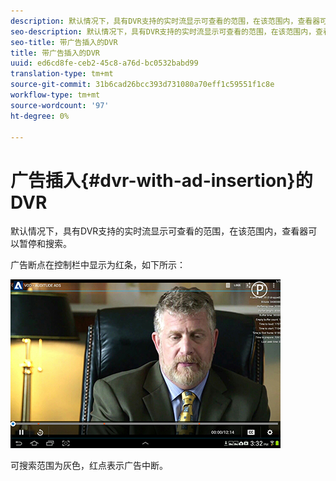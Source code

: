 ```yaml
---
description: 默认情况下，具有DVR支持的实时流显示可查看的范围，在该范围内，查看器可以暂停和搜索。
seo-description: 默认情况下，具有DVR支持的实时流显示可查看的范围，在该范围内，查看器可以暂停和搜索。
seo-title: 带广告插入的DVR
title: 带广告插入的DVR
uuid: ed6cd8fe-ceb2-45c8-a76d-bc0532babd99
translation-type: tm+mt
source-git-commit: 31b6cad26bcc393d731080a70eff1c59551f1c8e
workflow-type: tm+mt
source-wordcount: '97'
ht-degree: 0%

---
```



# 广告插入{#dvr-with-ad-insertion}的DVR

默认情况下，具有DVR支持的实时流显示可查看的范围，在该范围内，查看器可以暂停和搜索。

广告断点在控制栏中显示为红条，如下所示：

<!--<a id="fig_720DD22D2318485EAB4BEA55C30D5ECF"></a>-->

![](assets/dvr-with-ads.jpg)

可搜索范围为灰色，红点表示广告中断。
